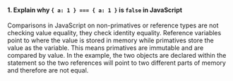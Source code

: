 
#### 1. Explain why `{ a: 1 } === { a: 1 }` is `false` in JavaScript

Comparisons in JavaScript on non-primatives or reference types are not checking value equality, they check identity equality. Reference variables point to where the value is stored in memory while primatives store the value as the variable. This means primatives are immutable and are compared by value. In the example, the two objects are declared within the statement so the two references will point to two different parts of memory and therefore are not equal.